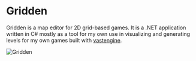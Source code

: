 # Gridden
Gridden is a map editor for 2D grid-based games. It is a .NET application written in C# mostly as a tool for my own use in visualizing and generating levels for my own games built with [vastengine](https://github.com/Cynicollision/vastengine). 

![Gridden](http://i.imgur.com/n2I6Yfa.png)
